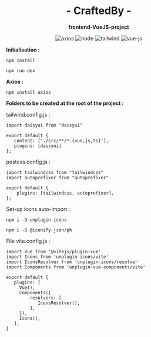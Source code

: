 <text align="center">

# - CraftedBy - 

**frontend-VueJS-project**

</text>

<p align="center">
<img src="https://img.shields.io/badge/axios-671ddf?&style=for-the-badge&logo=axios&logoColor=white" alt="axios">
<img src="https://img.shields.io/badge/Node%20js-339933?style=for-the-badge&logo=nodedotjs&logoColor=white" alt="node">
<img src="https://img.shields.io/badge/Tailwind_CSS-38B2AC?style=for-the-badge&logo=tailwind-css&logoColor=white" alt="tailwind">
<img src="https://img.shields.io/badge/Vue%20js-35495E?style=for-the-badge&logo=vuedotjs&logoColor=4FC08D" alt="vue-js">
</p>

**Initialisation :**
````
npm install 
````
````
npm run dev 
````

**Axios :**
````
npm install axios
````
**Folders to be created at the root of the project :**

tailwind.config.js : 
````
import daisyui from "daisyui"

export default {
   content: ['./src/**/*.{vue,js,ts}'],
   plugins: [daisyui]
};
````
postcss.config.js :
````
import tailwindcss from "tailwindcss"
import autoprefixer from "autoprefixer"

export default {
    plugins: [tailwindcss, autoprefixer],
};
````
Set-up icons auto-import : 
````
npm i -D unplugin-icons
````
````
npm i -D @iconify-json/ph
````
File vite.config.js :
````
import Vue from '@vitejs/plugin-vue'
import Icons from 'unplugin-icons/vite'
import IconsResolver from 'unplugin-icons/resolver'
import Components from 'unplugin-vue-components/vite'

export default {
   plugins: [
     Vue(),
     Components({
         resolvers: [
            IconsResolver(),
         ],
     }),
     Icons(),
   ],
}
````

